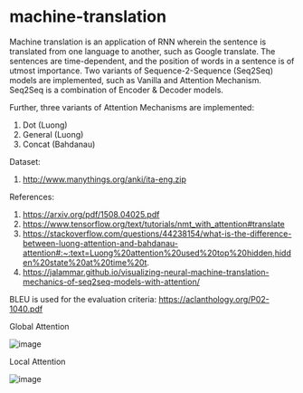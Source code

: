 # machine-translation
Machine translation is an application of RNN wherein the sentence is translated from one language to another, such as Google translate. The sentences are time-dependent, and the position of words in a sentence is of utmost importance. Two variants of Sequence-2-Sequence (Seq2Seq) models are implemented, such as Vanilla and Attention Mechanism. Seq2Seq is a combination of Encoder & Decoder models. 

Further, three variants of Attention Mechanisms are implemented:
1. Dot (Luong)
2. General (Luong)
3. Concat (Bahdanau)

Dataset:
1. http://www.manythings.org/anki/ita-eng.zip

References:
1. https://arxiv.org/pdf/1508.04025.pdf
2. https://www.tensorflow.org/text/tutorials/nmt_with_attention#translate
3. https://stackoverflow.com/questions/44238154/what-is-the-difference-between-luong-attention-and-bahdanau-attention#:~:text=Luong%20attention%20used%20top%20hidden,hidden%20state%20at%20time%20t.
4. https://jalammar.github.io/visualizing-neural-machine-translation-mechanics-of-seq2seq-models-with-attention/

BLEU is used for the evaluation criteria:
https://aclanthology.org/P02-1040.pdf

Global Attention


![image](https://user-images.githubusercontent.com/15967484/158950314-9f630478-6f93-444c-b661-10270469911a.png)

Local Attention


![image](https://user-images.githubusercontent.com/15967484/158950414-1b3cb8cb-3013-4a0f-8c12-529a7e142c86.png)

